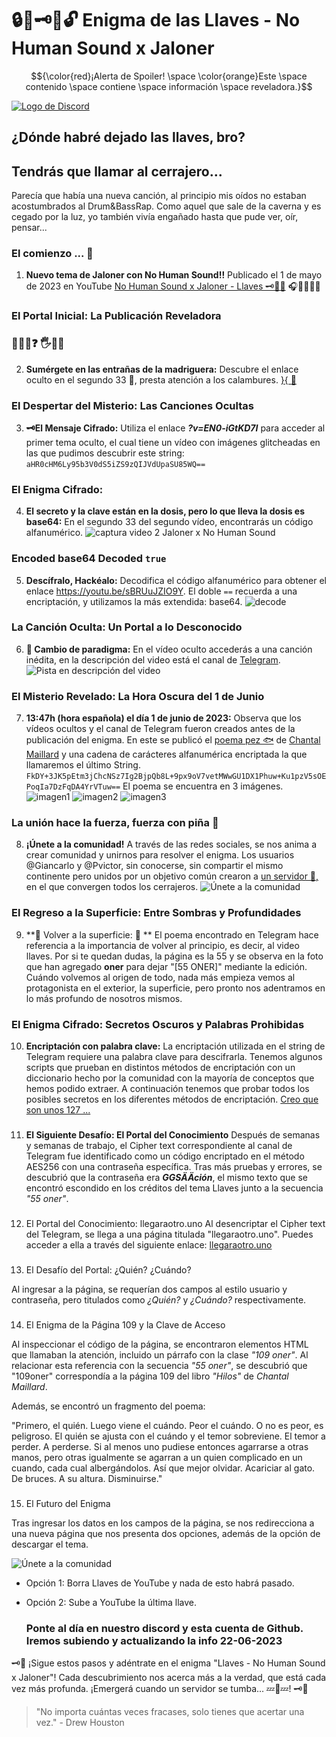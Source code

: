 # 🔒🔑🗝🔧🔓 Enigma de las Llaves - No Human Sound x Jaloner


$${\color{red}¡Alerta de Spoiler! \space \color{orange}Este \space contenido \space contiene \space información \space reveladora.}$$
 
[![Logo de Discord](https://discord.gg/8tEZKnB3x)](https://discord.gg/8tEZKnB3x)

## ¿Dónde habré dejado las llaves, bro?
## Tendrás que llamar al cerrajero...

Parecía que había una nueva canción, al principio mis oídos no estaban acostumbrados al Drum&BassRap. Como aquel que sale de la caverna y es cegado por la luz, yo también vivía engañado hasta que pude ver, oír, pensar...

### El comienzo ... 🦠
1. **Nuevo tema de Jaloner con No Human Sound!!**
Publicado el 1 de mayo de 2023 en YouTube [No Human Sound x Jaloner - Llaves 🗝🔑🔧](https://www.youtube.com/watch?v=AJAC-WRFcns)
🎧🍿👏🙏🙌

### El Portal Inicial: La Publicación Reveladora

### 🔴💊🔵❓ 🖐🤔💭
2. **Sumérgete en las entrañas de la madriguera:**
   Descubre el enlace oculto en el segundo 33 🤫, presta atención a los calambures.
   [ }{ 👀 ](https://www.youtube.com/watch?v=AJAC-WRFcns&t=33)

### El Despertar del Misterio: Las Canciones Ocultas
3. **🗝El Mensaje Cifrado:**
   Utiliza el enlace **_?v=EN0-iGtKD7I_** para acceder al primer tema oculto, el cual tiene un vídeo con imágenes glitcheadas en las que pudimos descubrir este string:
   ``` aHR0cHM6Ly95b3V0dS5iZS9zQIJVdUpaSU85WQ== ```

### El Enigma Cifrado: 
4. **El secreto y la clave están en la dosis, pero lo que lleva la dosis es base64:**
   En el segundo 33 del segundo vídeo, encontrarás un código alfanumérico.
   ![captura video 2 Jaloner x No Human Sound](https://github.com/orgimeno/llaves/blob/main/images/key4story.png)

### Encoded base64 Decoded ```true```
5. **Descífralo, Hackéalo:**
   Decodifica el código alfanumérico para obtener el enlace https://youtu.be/sBRUuJZIO9Y.
   El doble ```==``` recuerda a una encriptación, y utilizamos la más extendida: base64.
   ![decode](https://github.com/orgimeno/llaves/blob/main/images/key4story.png)

### La Canción Oculta: Un Portal a lo Desconocido
6. **🔑 Cambio de paradigma:**
   En el vídeo oculto accederás a una canción inédita, en la descripción del video está el canal de [Telegram](https://t.me/+bsIzOWziGRA5MWFk).
   ![Pista en descripción del video](https://github.com/orgimeno/llaves/blob/main/images/key4story.png)

### El Misterio Revelado: La Hora Oscura del 1 de Junio
7. **13:47h (hora española) el día 1 de junio de 2023:**
   Observa que los vídeos ocultos y el canal de Telegram fueron creados antes de la publicación del enigma. En este se publicó el [poema pez 🐟](https://youtu.be/nRQ4wvt0gm8) de [Chantal Maillard](https://chantalmaillard.com/) y una cadena de carácteres alfanumérica encriptada la que llamaremos el último String.
    ```FkDY+3JK5pEtm3jChcNSz7Ig2BjpQb8L+9px9oV7vetMWwGU1DX1Phuw+Ku1pzV5sOEPoqIa7DzFqDA4YrVTuw==``` 
   El poema se encuentra en 3 imágenes.
   ![imagen1](https://github.com/santibreo/jaloner_llave3/blob/main/images/1.jpg)
   ![imagen2](https://github.com/santibreo/jaloner_llave3/blob/main/images/2.jpg)
   ![imagen3](https://github.com/santibreo/jaloner_llave3/blob/main/images/3.jpg)

### La unión hace la fuerza, fuerza con piña 🍍
8. **¡Únete a la comunidad!**
   A través de las redes sociales, se nos anima a crear comunidad y unirnos para resolver el enigma. Los usuarios @Giancarlo y @Pvictor, sin conocerse, sin compartir el mismo continente pero unidos por un objetivo común crearon a [un servidor 🙇‍,](https://discord.gg/8tEZKnB3x) en el que convergen todos los cerrajeros.
   ![Únete a la comunidad](https://github.com/orgimeno/llaves/blob/main/images/key4story.png)

### El Regreso a la Superficie: Entre Sombras y Profundidades
9. **🐠 Volver a la superficie: 🐡 **
    El poema encontrado en Telegram hace referencia a la importancia de volver al principio, es decir, al video llaves. Por si te quedan dudas, la página es la 55 y se observa en la foto que han agregado **oner** para dejar "[55 ONER]" mediante la edición. Cuándo volvemos al origen de todo, nada más empieza vemos al protagonista en el exterior, la superficie, pero pronto nos adentramos en lo más profundo de nosotros mismos.    

### El Enigma Cifrado: Secretos Oscuros y Palabras Prohibidas
10. **Encriptación con palabra clave:**
    La encriptación utilizada en el string de Telegram requiere una palabra clave para descifrarla. Tenemos algunos scripts que prueban en distintos métodos de encriptación con un diccionario hecho por la comunidad con la mayoría de conceptos que hemos podido extraer. A continuación tenemos que probar todos los posibles secretos en los diferentes métodos de encriptación. [Creo que son unos 127 ...](https://encode-decode.com/encryption-functions/)

###
11. **El Siguiente Desafío: El Portal del Conocimiento**
   Después de semanas y semanas de trabajo, el Cipher text correspondiente al canal de Telegram fue identificado como un código encriptado en el método AES256 con una contraseña específica. Tras más pruebas y errores, se descubrió que la contraseña era ***GGSÄÄción***, el mismo texto que se encontró escondido en los créditos del tema Llaves junto a la secuencia *"55 oner"*.

###
12. El Portal del Conocimiento: llegaraotro.uno
   Al desencriptar el Cipher text del Telegram, se llega a una página titulada "llegaraotro.uno". Puedes acceder a ella a través del siguiente enlace: [llegaraotro.uno](https://llegaraotro.uno/wp-login.php?itsec-hb-token=iVBcPbA13QhjmDSX33HWY1337R)

###
13. El Desafío del Portal: ¿Quién? ¿Cuándo?

Al ingresar a la página, se requerían dos campos al estilo usuario y contraseña, pero titulados como *¿Quién?* y *¿Cuándo?* respectivamente.

###
14. El Enigma de la Página 109 y la Clave de Acceso

   Al inspeccionar el código de la página, se encontraron elementos HTML que llamaban la atención, incluido un párrafo con la clase *"109 oner"*. Al relacionar esta referencia con la secuencia *"55 oner"*, se descubrió que "109oner" correspondía a la página 109 del libro *"Hilos"* de _Chantal Maillard_.

   Además, se encontró un fragmento del poema:

   "Primero, el quién. Luego viene el cuándo. Peor el cuándo. O no es peor, es peligroso. El quién se ajusta con el cuándo y el temor sobreviene. El temor a perder. A perderse. Si al menos uno pudiese entonces agarrarse a otras manos, pero otras igualmente se agarran a un quien complicado en un cuando, cada cual albergándolos. Así que mejor olvidar. Acariciar al gato. De bruces. A su altura. Disminuirse."

###
15. El Futuro del Enigma

Tras ingresar los datos en los campos de la página, se nos redirecciona a una nueva página que nos presenta dos opciones, además de la opción de descargar el tema.

![Únete a la comunidad](https://github.com/orgimeno/llaves/blob/main/images/key7.png)
- Opción 1: Borra Llaves de YouTube y nada de esto habrá pasado.
- Opción 2: Sube a YouTube la última llave.

  ### Ponte al día en nuestro discord y esta cuenta de Github. Iremos subiendo y actualizando la info 22-06-2023

🗝️🎵 ¡Sigue estos pasos y adéntrate en el enigma "Llaves - No Human Sound x Jaloner"! Cada descubrimiento nos acerca más a la verdad, que está cada vez más profunda. ¡Emergerá cuando un servidor se tumba... 💤🛌💤! 🗝️🎵

> "No importa cuántas veces fracases, solo tienes que acertar una vez." - Drew Houston